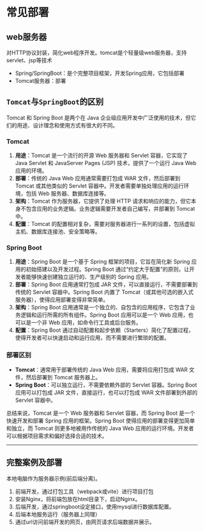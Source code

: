 # 常见部署

## web服务器

对HTTP协议封装，简化web程序开发。tomcat是个轻量级web服务器，支持servlet、jsp等技术

- Spring/SpringBoot：是个完整项目框架，开发Spring应用，它包括部署
- Tomcat服务器：部署

## `Tomcat`与`SpringBoot`的区别

Tomcat 和 Spring Boot 是两个在 Java 企业级应用开发中广泛使用的技术，但它们的用途、设计理念和使用方式有很大的不同。

### Tomcat

1. **用途**：Tomcat 是一个流行的开源 Web 服务器和 Servlet 容器，它实现了 Java Servlet 和 JavaServer Pages (JSP) 技术，提供了一个运行 Java  Web 应用的环境。
2. **部署**：传统的 Java Web 应用通常需要打包成 WAR 文件，然后部署到 Tomcat 或其他类似的 Servlet 容器中。开发者需要单独处理应用的运行环境，包括 Web 服务器、数据库连接等。
3. **架构**：Tomcat 作为服务器，它提供了处理 HTTP 请求和响应的能力，但它本身不包含应用的业务逻辑。业务逻辑需要开发者自己编写，并部署到 Tomcat 中。
4. **配置**：Tomcat 的配置相对复杂，需要对服务器进行一系列的设置，包括虚拟主机、数据库连接池、安全策略等。

### Spring Boot

1. **用途**：Spring Boot 是一个基于 Spring 框架的项目，它旨在简化新 Spring 应用的初始搭建以及开发过程。Spring Boot 通过“约定大于配置”的原则，让开发者能够快速创建独立运行的、生产级别的 Spring 应用。
2. **部署**：Spring Boot 应用通常打包成 JAR 文件，可以直接运行，不需要部署到传统的 Servlet 容器中。Spring Boot 内置了 Tomcat（或其他可选的嵌入式服务器），使得应用部署变得非常简单。
3. **架构**：Spring Boot 应用通常是一个独立的、自包含的应用程序，它包含了业务逻辑和运行所需的所有组件。Spring Boot 应用可以是一个 Web 应用，也可以是一个非 Web 应用，如命令行工具或后台服务。
4. **配置**：Spring Boot 通过自动配置和起步依赖（Starters）简化了配置过程，使得开发者可以快速启动和运行应用，而不需要进行繁琐的配置。

### 部署区别

- **Tomcat**：通常用于部署传统的 Java Web 应用，需要将应用打包成 WAR 文件，然后部署到 Tomcat 服务器上。
- **Spring Boot**：可以独立运行，不需要依赖外部的 Servlet 容器。Spring Boot 应用可以打包成 JAR 文件，直接运行，也可以打包成 WAR 文件部署到外部的 Servlet 容器中。

总结来说，Tomcat 是一个 Web 服务器和 Servlet 容器，而 Spring Boot 是一个快速开发和部署 Spring 应用的框架。Spring Boot 使得应用的部署变得更加简单和独立，而 Tomcat 则更多地被用作传统的 Java Web 应用的运行环境。开发者可以根据项目需求和偏好选择合适的技术。

---

## 完整案例及部署

本地电脑作为服务器示例(前后端分离)。

1. 前端开发，通过打包工具（webpack或vite）进行项目打包
2. 安装Nginx，将前端包放在html目录下，启动Nginx。
3. 后端开发，通过springboot设定接口，使用mysql进行数据库配置。
4. 后端本地服务运行（服务器上同理）
5. 通过url访问前端开发的网页，由网页请求后端数据并展示。
